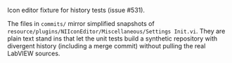 Icon editor fixture for history tests (issue #531).

The files in `commits/` mirror simplified snapshots of
`resource/plugins/NIIconEditor/Miscellaneous/Settings Init.vi`.
They are plain text stand ins that let the unit tests build a synthetic
repository with divergent history (including a merge commit) without
pulling the real LabVIEW sources.

